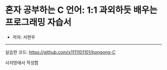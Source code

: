 # 혼자 공부하는 C 언어: 1:1 과외하듯 배우는 프로그래밍 자습서
- 저자: 서현우
------
실습한 코드: https://github.com/x1111101101/hongong-C

사지방에서 작성함
